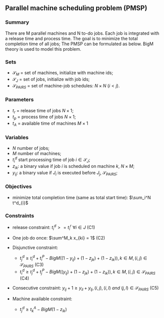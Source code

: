 ## Parallel machine scheduling problem (PMSP)
### Summary
There are M parallel machines and N to-do jobs. Each job is integrated with a release time and process time. The goal is to minimize the total completion time of all jobs; The PMSP can be formulated as below. BigM theory is used to model this problem.

### Sets
- $\mathcal{S}_M$ = set of machines, initialize with machine ids; 
- $\mathcal{S}_J$ = set of jobs, initialize with job ids;
- $\mathcal{S}_{PAIRS}$ = set of machine-job schedules: $N\times N$ $(i < j)$. 

### Parameters
- $t_r$ = release time of jobs $N\times1$;
- $t_p$ = process time of jobs $N\times1$; 
- $t_A$ = available time of machines $M\times1$

### Variables
- $N$ number of jobs;
- $M$ number of machines;
- $t^d_{i}$ start processing time of job $i\in \mathcal{S}_J$;
- $z_{ik}$: a binary value if job $i$ is scheduled on machine $k$, $N\times M$;
- $y_{ij}$: a binary value if $J_i$ is executed before $J_j$, $\mathcal{S}_{PAIRS}$; 


### Objectives
- minimize total completion time (same as total start time):
    $\sum_i^N t^d_{i}$


### Constraints
- release constraint: $t^d_{i}>=t^r_i \ \forall i \in J$ (C1)
- One job do once: $\sum^M_k x_{ki} = 1$ (C2)
- Disjunctive constraint:
    - $t^d_{j}\geq t^d_{i} + t^P_i - BigM((1-y_{ij})+(1-z_{jk})+(1-z_{ik})), k\in M, (i,j) \in \mathcal{S}_{PAIRS}$ (C3)
    - $t^d_{i}\geq t^d_{j} + t^P_j - BigM( (y_{ij})+(1-z_{jk})+(1-z_{ik})), k\in M, (i,j) \in \mathcal{S}_{PAIRS}$ (C4)
- Consecutive constraint: $y_{ij}+1\geq y_{il}+y_{lj}, (i,j), (i,l)\ and\ (j,l) \in \mathcal{S}_{PAIRS}$ (C5)
- Machine available constraint:
    
    - $t^d_j\geq t^A_k - BigM(1-z_{ik})$
    
    